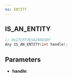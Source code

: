 ```yaml
---
ns: ENTITY
---
```

## IS_AN_ENTITY

```c
// 0x27CFF3E5A286D3DF
Any IS_AN_ENTITY(int handle);
```

## Parameters
* **handle**:
